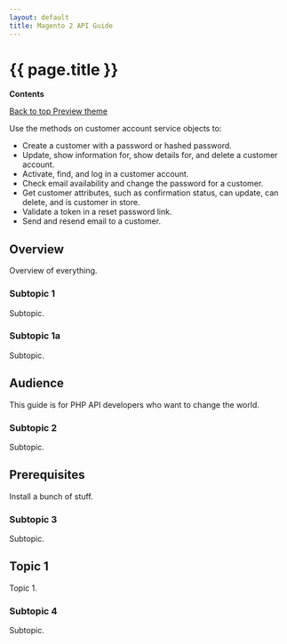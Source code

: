 ```yaml
---
layout: default
title: Magento 2 API Guide
---
```


<div class="container bs-docs-container">
   <div class="row">
      <div class="jumbotron">
         <h1 class="heading1" id="php-api-services">{{ page.title }}</h1>
      </div>
      <div class="col-xs-3">
         <p><b>Contents</b></p>
         <div style="" id="category" class="bs-docs-sidebar hidden-print hidden-xs hidden-sm affix-top" role="complementary">
         </div>
         <a class="back-to-top" href="#top">
         Back to top
         </a>
         <a href="#" class="bs-docs-theme-toggle">
         Preview theme
         </a>
      </div>
      <div class="col-xs-9" role="main">
         <div class="bs-docs-section">
            <p>Use the methods on customer account service objects to:</p>
            <ul>
               <li>Create a customer with a password or hashed password.</li>
               <li>Update, show information for, show details for, and delete a customer account.</li>
               <li>Activate, find, and log in a customer account.</li>
               <li>Check email availability and change the password for a customer.</li>
               <li>Get customer attributes, such as confirmation status, can update, can delete, and is customer in store.</li>
               <li>Validate a token in a reset password link.</li>
               <li>Send and resend email to a customer.</li>
            </ul>
            <h2 class="heading2" id="php-api-overview">Overview</h2>
            <p>Overview of everything.</p>
            <h3 class="heading3" id="subtopic1">Subtopic 1</h3>
            <p>Subtopic.</p>
            <h3 class="heading3" id="subtopic1a">Subtopic 1a</h3>
            <p>Subtopic.</p>
            <h2 class="heading2" id="php-api-audience">Audience</h2>
            <p>This guide is for PHP API developers who want to change the world.</p>
            <h3 class="heading3" id="subtopic2">Subtopic 2</h3>
            <p>Subtopic.</p>
            <h2 class="heading2" id="php-api-prereqs">Prerequisites</h2>
            <p>Install a bunch of stuff.</p>
            <h3 class="heading3" id="subtopic3">Subtopic 3</h3>
            <p>Subtopic.</p>
            <h2 class="heading2" id="php-api-topic1">Topic 1</h2>
            <p>Topic 1.</p>
            <h3 class="heading3" id="subtopic4">Subtopic 4</h3>
            <p>Subtopic.</p>
         </div>
      </div>
   </div>
</div>




